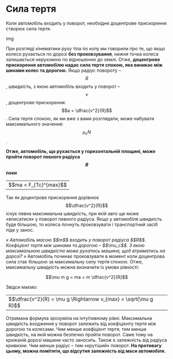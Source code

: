 # Сила тертя

Коли автомобiль входить у поворот, необхiдне доцентрове прискорення створює сила тертя.

img

При розглядi кiнематики руху тiла по колу ми говорили про те, що якщо колесо рухається по дорозi <b>без проковзування</b>, нижня точка колеса залишається нерухомою по вiдношенню до землi. Отже, <span class="p1"><b>доцентрове прискорення автомобiлю надає сила тертя спокою, яка виникає мiж шинами колес та дорогою.</b></span> Якщо радiус повороту – $$R$$, швидкiсть, з якою автомобiль входить у поворот – $$v$$, доцентрове прискорення: $$a = \dfrac{v^2}{R}$$. Сила тертя спокою, як ми вже з вами розглядали, може набувати максимального значення: $$\mu_c N$$.

<span class="p1"><b><p class="p3">Отже, автомобiль, що рухається у горизонтальнiй площинi, може пройти поворот певного радiуса $$R$$ поки</p></b></span>

<div class="centered-table-wrapper">
<table class="centered-table">
<tr class="eq">
<td class="eq">
<p1>$$ma < F_{Тс}^{max}$$</p1>
</td>
</tr>
</table></div>

Так як доцентрове прискорення дорiвнює $$\dfrac{v^2}{R}$$ iснує певна максимальна швидкiсть, при якiй авто ще може «вписатися» у поворот певного радiуса. Якщо у автомобiля швидкiсть буде бiльшою, то колеса почнуть проковзувати i транспортний засiб пiде у занос.

<p class="p3"><i>« Автомобiль масою $$m$$ входить у поворот радiуса $$R$$. Коефiцiєнт тертя мiж шинами та дорогою – $$\mu_c$$. З якою максимальною швидкiстю може рухатись машина, щоб втриматись на дорозi? »</i> Автомобiль починає проковзувати в момент коли доцентрова сила стає бiльшою за максимальну силу тертя спокою. Отже, максимальну швидкiсть можна визначити iз умови рiвностi:</p>

<div align="center">$$\mu m g = ma = m \dfrac{v^2}{R}$$</div>

Звiдси маємо:

<div class="centered-table-wrapper">
<table class="centered-table">
<tr class="eq">
<td class="eq">
<p1>$$\dfrac{v^2}{R} = \mu g \Rightarrow v_{max} = \sqrt{\mu g R}$$</p1>
</td>
</tr>
</table></div>

Отримана формула зрозумiла на iнтуiтивному рiвнi. Максимальна швидкiсть входження у поворот залежить вiд коефiцiєнту тертя мiж дорогою та колесами. Чим менше коефiцiєнт тертя, тим менше швидкiсть, на якiй можна безпечно пройти поворот. Саме тому на крижанiй дорозi машини часто заносить. Також є залежнiсть вiд радiуса кривизни. Чим менше радiус – тим «крутiший» поворот. <b>На противагу цьому, можна помiтити, що вiдсутня залежнiсть вiд маси автомобiля.</b>